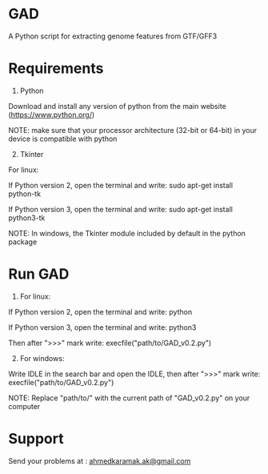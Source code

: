 # GAD

A Python script for extracting genome features from GTF/GFF3

# Requirements
1. Python

Download and install any version of python from the main website (https://www.python.org/)

NOTE: make sure that your processor architecture (32-bit or 64-bit) in your device is compatible with python

2. Tkinter

For linux:

If Python version 2, open the terminal and write: sudo apt-get install python-tk

If Python version 3, open the terminal and write: sudo apt-get install python3-tk

NOTE: In windows, the Tkinter module included by default in the python package

# Run GAD
1. For linux:

If Python version 2, open the terminal and write: python

If Python version 3, open the terminal and write: python3

Then after ">>>" mark write: execfile("path/to/GAD_v0.2.py")

2. For windows:

Write IDLE in the search bar and open the IDLE, then after ">>>" mark write: execfile("path/to/GAD_v0.2.py")

NOTE: Replace "path/to/" with the current path of "GAD_v0.2.py" on your computer

# Support

Send your problems at : ahmedkaramak.ak@gmail.com
